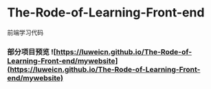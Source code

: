# The-Rode-of-Learning-Front-end
前端学习代码

### 部分项目预览 ![https://luweicn.github.io/The-Rode-of-Learning-Front-end/mywebsite](https://luweicn.github.io/The-Rode-of-Learning-Front-end/mywebsite)
